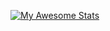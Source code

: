 [![My Awesome Stats](https://awesome-github-stats.azurewebsites.net/user-stats/davirios7)](https://git.io/awesome-stats-card)
